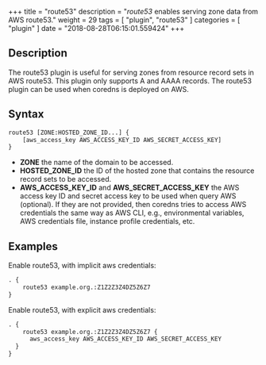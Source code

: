 +++
title = "route53"
description = "*route53* enables serving zone data from AWS route53."
weight = 29
tags = [ "plugin", "route53" ]
categories = [ "plugin" ]
date = "2018-08-28T06:15:01.559424"
+++

## Description

The route53 plugin is useful for serving zones from resource record sets in AWS route53. This plugin
only supports A and AAAA records. The route53 plugin can be used when coredns is deployed on AWS.

## Syntax

~~~ txt
route53 [ZONE:HOSTED_ZONE_ID...] {
    [aws_access_key AWS_ACCESS_KEY_ID AWS_SECRET_ACCESS_KEY]
}
~~~

* **ZONE** the name of the domain to be accessed.
* **HOSTED_ZONE_ID** the ID of the hosted zone that contains the resource record sets to be accessed.
* **AWS_ACCESS_KEY_ID** and **AWS_SECRET_ACCESS_KEY** the AWS access key ID and secret access key
   to be used when query AWS (optional).  If they are not provided, then coredns tries to access
   AWS credentials the same way as AWS CLI, e.g., environmental variables, AWS credentials file,
   instance profile credentials, etc.

## Examples

Enable route53, with implicit aws credentials:

~~~ txt
. {
    route53 example.org.:Z1Z2Z3Z4DZ5Z6Z7
}
~~~

Enable route53, with explicit aws credentials:

~~~ txt
. {
    route53 example.org.:Z1Z2Z3Z4DZ5Z6Z7 {
      aws_access_key AWS_ACCESS_KEY_ID AWS_SECRET_ACCESS_KEY
  }
}
~~~
